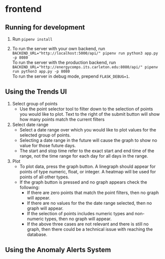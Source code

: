 # frontend

## Running for development

1) Run `pipenv install`

2) To run the server with your own backend, run 
   `BACKEND_URL="http://localhost:5000/api/" pipenv run python3 app.py -p 8080`  
   To run the server with the production backend, run 
   `BACKEND_URL="http://energycomps.its.carleton.edu:8080/api/" pipenv run python3 app.py -p 8080`  
   To run the server in debug mode, prepend `FLASK_DEBUG=1`.
   
   
## Using the Trends UI

1) Select group of points
   - Use the point selector tool to filter down to the selection of points you would like to plot. Text to the right of the            submit button will show how many points match the current filters
2) Select date range
   - Select a date range over which you would like to plot values for the selected group of points. 
   - Selecting a date range in the future will cause the graph to show no value for those future days. 
   - The start and stop time refer to the exact start and end time of the range, not the time range for each day for all days in the range. 
3) Plot
   - To plot data, press the graph button. A linegraph should appear for points of type numeric, float, or integer. A heatmap will be used for points of all other types. 
   - If the graph button is pressed and no graph appears check the following: 
      - If there are zero points that match the point filters, then no graph will appear.
      - If there are no values for the the date range selected, then no graph will appear.
      - If the selection of points includes numeric types and non-numeric types, then no graph will appear. 
      - If the above three cases are not relevant and there is still no graph, then there could be a technical issue with reaching the database. 



## Using the Anomaly Alerts System
